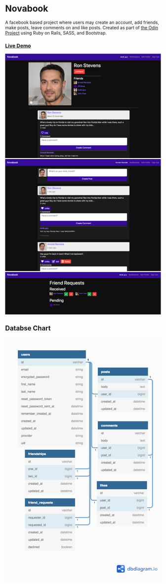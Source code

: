 # Novabook
A facebook based project where users may create an account, add friends, make posts, leave comments on and like posts.
Created as part of [the Odin Project](https://www.theodinproject.com/courses/ruby-on-rails/lessons/final-project) using Ruby on Rails, SASS, and Bootstrap.

### [Live Demo](https://novabook.herokuapp.com/)
![user profile](/pics/profile.png?raw=true)
![user profile](/pics/feed.png?raw=true)
![user profile](/pics/notifications.png?raw=true)



## Databse Chart
![database chart](/pics/database.png?raw=true)
